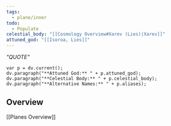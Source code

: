 ```yaml
---
tags:
  - plane/inner
todo:
  - Populate
celestial_body: "[[Cosmology Overview#Xarev (Lies)|Xarev]]"
attuned_god: "[[Isoroa, Lies]]"
---
```

*"QUOTE"*
```dataviewjs
var p = dv.current();
dv.paragraph("**Attuned God:** " + p.attuned_god);
dv.paragraph("**Celestial Body:** " + p.celestial_body);
dv.paragraph("**Alternative Names:** " + p.aliases);
```
## Overview

[[Planes Overview]]